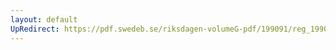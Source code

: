 ```yaml
---
layout: default
UpRedirect: https://pdf.swedeb.se/riksdagen-volumeG-pdf/199091/reg_199091/reg_199091_1059.pdf
---
```

